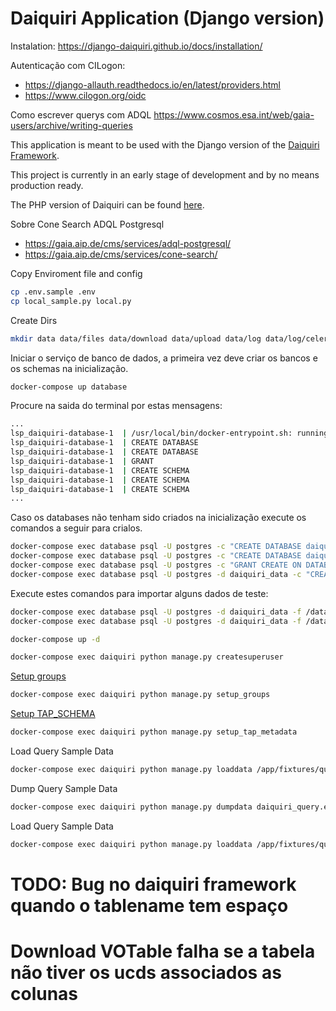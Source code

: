 Daiquiri Application (Django version)
=====================================

Instalation: <https://django-daiquiri.github.io/docs/installation/>

Autenticação com CILogon:

- <https://django-allauth.readthedocs.io/en/latest/providers.html>
- <https://www.cilogon.org/oidc>

Como escrever querys com ADQL <https://www.cosmos.esa.int/web/gaia-users/archive/writing-queries>

This application is meant to be used with the Django version of the [Daiquiri Framework](https://github.com/aipescience/django-daiquiri).

This project is currently in an early stage of development and by no means production ready.

The PHP version of Daiquiri can be found [here](https://github.com/aipescience/daiquiri).

Sobre Cone Search ADQL Postgresql

- <https://gaia.aip.de/cms/services/adql-postgresql/>
- <https://gaia.aip.de/cms/services/cone-search/>

Copy Enviroment file and config

```bash
cp .env.sample .env
cp local_sample.py local.py
```

Create Dirs

```bash
mkdir data data/files data/download data/upload data/log data/log/celery data/log/daiquiri
```

Iniciar o serviço de banco de dados, a primeira vez deve criar os bancos e os schemas na inicialização.

```bash
docker-compose up database
```

Procure na saida do terminal por estas mensagens:

```bash
...
lsp_daiquiri-database-1  | /usr/local/bin/docker-entrypoint.sh: running /docker-entrypoint-initdb.d/init-db.sh
lsp_daiquiri-database-1  | CREATE DATABASE
lsp_daiquiri-database-1  | CREATE DATABASE
lsp_daiquiri-database-1  | GRANT
lsp_daiquiri-database-1  | CREATE SCHEMA
lsp_daiquiri-database-1  | CREATE SCHEMA
lsp_daiquiri-database-1  | CREATE SCHEMA
...
```

Caso os databases não tenham sido criados na inicialização execute os comandos a seguir para crialos.

```bash
docker-compose exec database psql -U postgres -c "CREATE DATABASE daiquiri_app WITH OWNER postgres;"
docker-compose exec database psql -U postgres -c "CREATE DATABASE daiquiri_data WITH OWNER postgres;"
docker-compose exec database psql -U postgres -c "GRANT CREATE ON DATABASE daiquiri_data TO postgres;"
docker-compose exec database psql -U postgres -d daiquiri_data -c "CREATE SCHEMA tap_schema AUTHORIZATION postgres;CREATE SCHEMA tap_upload AUTHORIZATION postgres;CREATE SCHEMA oai_schema AUTHORIZATION postgres;"
```

Execute estes comandos para importar alguns dados de teste:

```bash
docker-compose exec database psql -U postgres -d daiquiri_data -f /data/gaia_dr2_sample.sql
docker-compose exec database psql -U postgres -d daiquiri_data -f /data/des_dr2_sample.sql
```

```bash
docker-compose up -d
```

```bash
docker-compose exec daiquiri python manage.py createsuperuser
```

[Setup groups](https://django-daiquiri.github.io/docs/administration/)

```bash
docker-compose exec daiquiri python manage.py setup_groups
```

[Setup TAP_SCHEMA](https://django-daiquiri.github.io/docs/administration/)

```bash
docker-compose exec daiquiri python manage.py setup_tap_metadata
```

Load Query Sample Data

```bash
docker-compose exec daiquiri python manage.py loaddata /app/fixtures/query_samples.json
```

Dump Query Sample Data

```bash
docker-compose exec daiquiri python manage.py dumpdata daiquiri_query.example > daiquiri/fixtures/query_samples.json
```

Load Query Sample Data

```bash
docker-compose exec daiquiri python manage.py loaddata /app/fixtures/query_samples.json
```

# TODO: Bug no daiquiri framework quando o tablename tem espaço

# Download VOTable falha se a tabela não tiver os ucds associados as colunas
